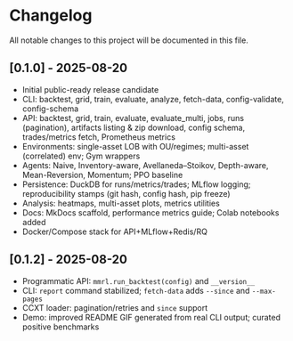 # Changelog

All notable changes to this project will be documented in this file.

## [0.1.0] - 2025-08-20
- Initial public-ready release candidate
- CLI: backtest, grid, train, evaluate, analyze, fetch-data, config-validate, config-schema
- API: backtest, grid, train, evaluate, evaluate_multi, jobs, runs (pagination), artifacts listing & zip download, config schema, trades/metrics fetch, Prometheus metrics
- Environments: single-asset LOB with OU/regimes; multi-asset (correlated) env; Gym wrappers
- Agents: Naive, Inventory-aware, Avellaneda–Stoikov, Depth-aware, Mean-Reversion, Momentum; PPO baseline
- Persistence: DuckDB for runs/metrics/trades; MLflow logging; reproducibility stamps (git hash, config hash, pip freeze)
- Analysis: heatmaps, multi-asset plots, metrics utilities
- Docs: MkDocs scaffold, performance metrics guide; Colab notebooks added
- Docker/Compose stack for API+MLflow+Redis/RQ

## [0.1.2] - 2025-08-20
- Programmatic API: `mmrl.run_backtest(config)` and `__version__`
- CLI: `report` command stabilized; `fetch-data` adds `--since` and `--max-pages`
- CCXT loader: pagination/retries and `since` support
- Demo: improved README GIF generated from real CLI output; curated positive benchmarks
